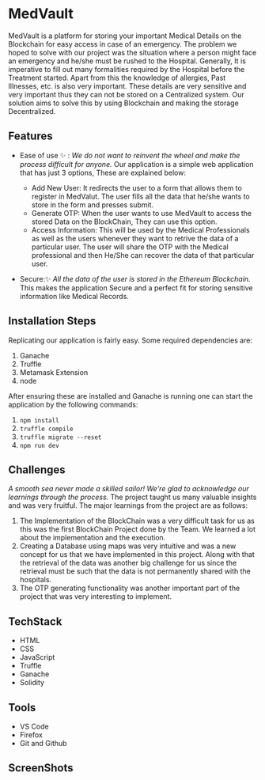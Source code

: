 # MedVault

MedVault is a platform for storing your important Medical Details on the Blockchain for easy access in case of an emergency. 
The problem we hoped to solve with our project was the situation where a person might face an emergency and he/she must be rushed to the Hospital. Generally, It is 
imperative to fill out many formalities required by the Hospital before the Treatment started. Apart from this the knowledge of allergies, Past Illnesses, etc. 
is also very important. These details are very sensitive and very important thus they can not be stored on a Centralized system. Our solution aims to solve this 
by using Blockchain and making the storage Decentralized. 

## Features

* Ease of use :sparkles: : *We do not want to reinvent the wheel and make the process difficult for anyone.* Our application is a simple web application that has just 3 options, These are explained below:
  * Add New User: It redirects the user to a form that allows them to register in MedValut. The user fills all the data that he/she wants to store in the form and presses submit.
  * Generate OTP: When the user wants to use MedVault to access the stored Data on the BlockChain, They can use this option. 
  * Access Information: This will be used by the Medical Professionals as well as the users whenever they want to retrive the data of a particular user. The user will share the OTP with the Medical professional and then He/She can recover the data of that particular user.

* Secure::sparkles: *All the data of the user is stored in the Ethereum Blockchain.* This makes the application Secure and a perfect fit for storing sensitive information like Medical Records.

## Installation Steps

Replicating our application is fairly easy. Some required dependencies are:
1. Ganache
2. Truffle
3. Metamask Extension
4. node

After ensuring these are installed and Ganache is running one can start the application by the following commands:

1. `npm install`
2. `truffle compile`
3. `truffle migrate --reset`
4. `npm run dev`

## Challenges

*A smooth sea never made a skilled sailor! We're glad to acknowledge our learnings through the process.*
The project taught us many valuable insights and was very fruitful. The major learnings from the project are as follows:
1. The Implementation of the BlockChain was a very difficult task for us as this was the first BlockChain Project done by the Team. We learned a lot about the implementation and the execution.
2. Creating a Database using maps was very intuitive and was a new concept for us that we have implemented in this project. 
Along with that the retrieval of the data was another big challenge for us since the retrieval must be such that the data is not permanently 
shared with the hospitals.
3. The OTP generating functionality was another important part of the project that was very interesting to implement. 

## TechStack

* HTML
* CSS
* JavaScript
* Truffle
* Ganache
* Solidity

## Tools
* VS Code
* Firefox
* Git and Github

## ScreenShots
